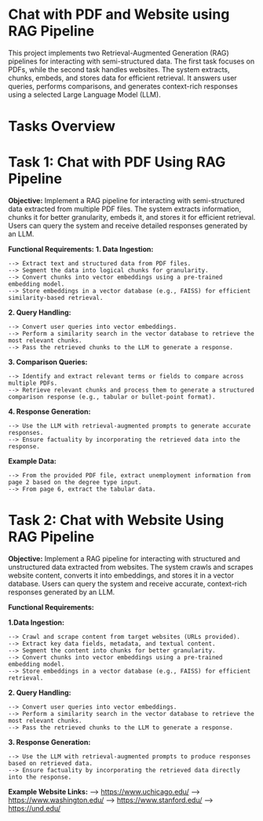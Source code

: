 # Chat with PDF and Website using RAG Pipeline

This project implements two Retrieval-Augmented Generation (RAG) pipelines for interacting with semi-structured data. The first task focuses on PDFs, while the second task handles websites. The system extracts, chunks, embeds, and stores data for efficient retrieval. It answers user queries, performs comparisons, and generates context-rich responses using a selected Large Language Model (LLM).

# Tasks Overview

# Task 1: Chat with PDF Using RAG Pipeline

**Objective:** Implement a RAG pipeline for interacting with semi-structured data extracted from multiple PDF files. The system extracts information, chunks it for better granularity, embeds it, and stores it for efficient retrieval. Users can query the system and receive detailed responses generated by an LLM.

**Functional Requirements:**
  **1. Data Ingestion:**
     
    --> Extract text and structured data from PDF files.
    --> Segment the data into logical chunks for granularity.
    --> Convert chunks into vector embeddings using a pre-trained embedding model.
    --> Store embeddings in a vector database (e.g., FAISS) for efficient similarity-based retrieval.
    
  **2. Query Handling:**
     
    --> Convert user queries into vector embeddings.
    --> Perform a similarity search in the vector database to retrieve the most relevant chunks.
    --> Pass the retrieved chunks to the LLM to generate a response.
  
  **3. Comparison Queries:**

    --> Identify and extract relevant terms or fields to compare across multiple PDFs.
    --> Retrieve relevant chunks and process them to generate a structured comparison response (e.g., tabular or bullet-point format).

  **4. Response Generation:**
  
    --> Use the LLM with retrieval-augmented prompts to generate accurate responses.
    --> Ensure factuality by incorporating the retrieved data into the response.
    
  **Example Data:**
  
    --> From the provided PDF file, extract unemployment information from page 2 based on the degree type input.
    --> From page 6, extract the tabular data.


# Task 2: Chat with Website Using RAG Pipeline

**Objective:** Implement a RAG pipeline for interacting with structured and unstructured data extracted from websites. The system crawls and scrapes website content, converts it into embeddings, and stores it in a vector database. Users can query the system and receive accurate, context-rich responses generated by an LLM.

**Functional Requirements:**
  
  **1.Data Ingestion:**

    --> Crawl and scrape content from target websites (URLs provided).
    --> Extract key data fields, metadata, and textual content.
    --> Segment the content into chunks for better granularity.
    --> Convert chunks into vector embeddings using a pre-trained embedding model.
    --> Store embeddings in a vector database (e.g., FAISS) for efficient retrieval.

  **2. Query Handling:**

    --> Convert user queries into vector embeddings.
    --> Perform a similarity search in the vector database to retrieve the most relevant chunks.
    --> Pass the retrieved chunks to the LLM to generate a response.

  **3. Response Generation:**

    --> Use the LLM with retrieval-augmented prompts to produce responses based on retrieved data.
    --> Ensure factuality by incorporating the retrieved data directly into the response.

**Example Website Links:**
  --> https://www.uchicago.edu/
  --> https://www.washington.edu/
  --> https://www.stanford.edu/
  --> https://und.edu/
